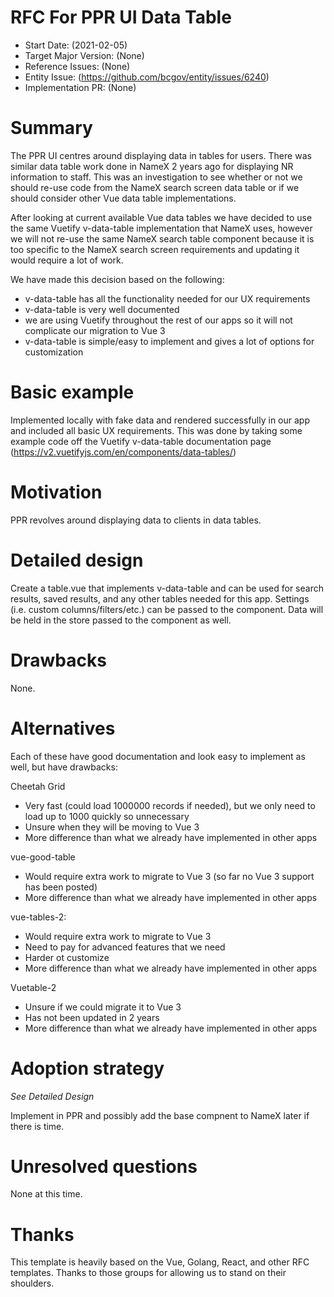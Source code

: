 # RFC For PPR UI Data Table

- Start Date: (2021-02-05)
- Target Major Version: (None)
- Reference Issues: (None)
- Entity Issue: (https://github.com/bcgov/entity/issues/6240)
- Implementation PR: (None)

# Summary

The PPR UI centres around displaying data in tables for users. There was similar data table work done in NameX 2 years ago for displaying NR information to staff. This was an investigation to see whether or not we should re-use code from the NameX search screen data table or if we should consider other Vue data table implementations.

After looking at current available Vue data tables we have decided to use the same Vuetify v-data-table implementation that NameX uses, however we will not re-use the same NameX search table component because it is too specific to the NameX search screen requirements and updating it would require a lot of work. 

We have made this decision based on the following:
  - v-data-table has all the functionality needed for our UX requirements
  - v-data-table is very well documented
  - we are using Vuetify throughout the rest of our apps so it will not complicate our migration to Vue 3
  - v-data-table is simple/easy to implement and gives a lot of options for customization

# Basic example

Implemented locally with fake data and rendered successfully in our app and included all basic UX requirements. This was done by taking some example code off the Vuetify v-data-table documentation page (https://v2.vuetifyjs.com/en/components/data-tables/)

# Motivation

PPR revolves around displaying data to clients in data tables.

# Detailed design

Create a table.vue that implements v-data-table and can be used for search results, saved results, and any other tables needed for this app. Settings (i.e. custom columns/filters/etc.) can be passed to the component. Data will be held in the store passed to the component as well.

# Drawbacks

None.

# Alternatives

Each of these have good documentation and look easy to implement as well, but have drawbacks:

Cheetah Grid
  - Very fast (could load 1000000 records if needed), but we only need to load up to 1000 quickly so unnecessary
  - Unsure when they will be moving to Vue 3
  - More difference than what we already have implemented in other apps


vue-good-table
  - Would require extra work to migrate to Vue 3 (so far no Vue 3 support has been posted)
  - More difference than what we already have implemented in other apps

vue-tables-2: 
  - Would require extra work to migrate to Vue 3
  - Need to pay for advanced features that we need
  - Harder ot customize
  - More difference than what we already have implemented in other apps

Vuetable-2
  - Unsure if we could migrate it to Vue 3
  - Has not been updated in 2 years
  - More difference than what we already have implemented in other apps

# Adoption strategy

*See Detailed Design*

Implement in PPR and possibly add the base compnent to NameX later if there is time.

# Unresolved questions

None at this time.

# Thanks

This template is heavily based on the Vue, Golang, React, and other RFC templates. Thanks to those groups for allowing us to stand on their shoulders.
